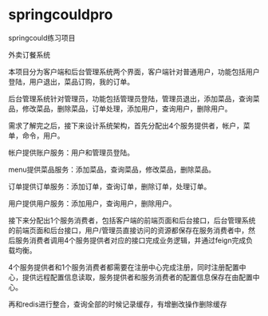 # springcouldpro
springcould练习项目

外卖订餐系统

本项目分为客户端和后台管理系统两个界面，客户端针对普通用户，功能包括用户登陆，用户退出，菜品订购，我的订单。

后台管理系统针对管理员，功能包括管理员登陆，管理员退出，添加菜品，查询菜品，修改菜品，删除菜品，订单处理，添加用户，查询用户，删除用户。

需求了解完之后，接下来设计系统架构，首先分配出4个服务提供者，帐户，菜单，命令，用户。

帐户提供账户服务：用户和管理员登陆。

menu提供菜品服务：添加菜品，查询菜品，修改菜品，删除菜品。

订单提供订单服务：添加订单，查询订单，删除订单，处理订单。

用户提供用户服务：添加用户，查询用户，删除用户。

接下来分配出1个服务消费者，包括客户端的前端页面和后台接口，后台管理系统的前端页面和后台接口，用户/管理员直接访问的资源都保存在服务消费者中，然后服务消费者调用4个服务提供者对应的接口完成业务逻辑，并通过feign完成负载均衡。

4个服务提供者和1个服务消费者都需要在注册中心完成注册，同时注册配置中心，提供远程配置信息读取，服务提供者和服务消费者的配置信息保存在由配置中心。


再和redis进行整合，查询全部的时候记录缓存，有增删改操作删除缓存

